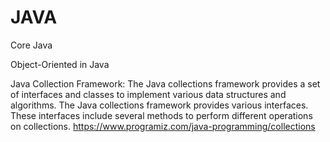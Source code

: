 # JAVA

Core Java

Object-Oriented in Java

Java Collection Framework:
The Java collections framework provides a set of interfaces and classes to implement various data structures and algorithms.
The Java collections framework provides various interfaces. These interfaces include several methods to perform different operations on collections.
https://www.programiz.com/java-programming/collections
